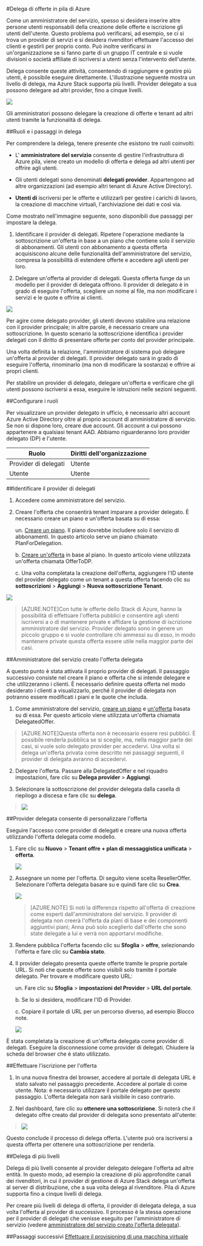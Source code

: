 <properties
    pageTitle="Delega di offerte in pila Azure | Microsoft Azure"
    description="Informazioni su come inserire altre persone utenti responsabili della creazione delle offerte e iscrizione gli utenti dell'utente."
    services="azure-stack"
    documentationCenter=""
    authors="AlfredoPizzirani"
    manager="byronr"
    editor=""/>

<tags
    ms.service="azure-stack"
    ms.workload="na"
    ms.tgt_pltfrm="na"
    ms.devlang="na"
    ms.topic="article"
    ms.date="10/07/2016"
    ms.author="alfredop"/>



#<a name="delegating-offers-in-azure-stack"></a>Delega di offerte in pila di Azure


Come un amministratore del servizio, spesso si desidera inserire altre persone utenti responsabili della creazione delle offerte e iscrizione gli utenti dell'utente. Questo problema può verificarsi, ad esempio, se ci si trova un provider di servizi e si desidera rivenditori effettuare l'accesso dei clienti e gestirli per proprio conto. Può inoltre verificarsi in un'organizzazione se si fanno parte di un gruppo IT centrale e si vuole divisioni o società affiliate di iscriversi a utenti senza l'intervento dell'utente.

Delega consente queste attività, consentendo di raggiungere e gestire più utenti, è possibile eseguire direttamente. L'illustrazione seguente mostra un livello di delega, ma Azure Stack supporta più livelli. Provider delegato a sua possono delegare ad altri provider, fino a cinque livelli.

![](media/azure-stack-delegated-provider/image1.png)

Gli amministratori possono delegare la creazione di offerte e tenant ad altri utenti tramite la funzionalità di delega.

##<a name="roles-and-steps-in-delegation"></a>Ruoli e i passaggi in delega


Per comprendere la delega, tenere presente che esistono tre ruoli coinvolti:

-   L' **amministratore del servizio** consente di gestire l'infrastruttura di Azure pila, viene creato un modello di offerta e delega ad altri utenti per offrire agli utenti.

-   Gli utenti delegati sono denominati **delegati provider**. Appartengono ad altre organizzazioni (ad esempio altri tenant di Azure Active Directory).

-   **Utenti di** iscriversi per le offerte e utilizzarli per gestire i carichi di lavoro, la creazione di macchine virtuali, l'archiviazione dei dati e così via.

Come mostrato nell'immagine seguente, sono disponibili due passaggi per impostare la delega.

1.  Identificare il provider di delegati. Ripetere l'operazione mediante la sottoscrizione un'offerta in base a un piano che contiene solo il servizio di abbonamenti.
    Gli utenti con abbonamento a questa offerta acquisiscono alcune delle funzionalità dell'amministratore del servizio, compresa la possibilità di estendere offerte e accedere agli utenti per loro.

2.  Delegare un'offerta al provider di delegati. Questa offerta funge da un modello per il provider di delegata offrono. Il provider di delegato è in grado di eseguire l'offerta, scegliere un nome al file, ma non modificare i servizi e le quote e offrire ai clienti.

![](media/azure-stack-delegated-provider/image2.png)

Per agire come delegato provider, gli utenti devono stabilire una relazione con il provider principale; in altre parole, è necessario creare una sottoscrizione. In questo scenario la sottoscrizione identifica i provider delegati con il diritto di presentare offerte per conto del provider principale.

Una volta definita la relazione, l'amministratore di sistema può delegare un'offerta al provider di delegati. Il provider delegato sarà in grado di eseguire l'offerta, rinominarlo (ma non di modificare la sostanza) e offrire ai propri clienti.

Per stabilire un provider di delegato, delegare un'offerta e verificare che gli utenti possono iscriversi a essa, eseguire le istruzioni nelle sezioni seguenti.

##<a name="set-up-roles"></a>Configurare i ruoli


Per visualizzare un provider delegato in ufficio, è necessario altri account Azure Active Directory oltre al proprio account di amministratore di servizio. Se non si dispone loro, creare due account. Gli account a cui possono appartenere a qualsiasi tenant AAD. Abbiamo riguarderanno loro provider delegato (DP) e l'utente.

| **Ruolo** | **Diritti dell'organizzazione** |
| -------------------- | ----------------------- |
|  Provider di delegati | Utente |
| Utente | Utente |

##<a name="identify-the-delegated-providers"></a>Identificare il provider di delegati


1.  Accedere come amministratore del servizio.

2.  Creare l'offerta che consentirà tenant imparare a provider delegato. È necessario creare un piano e un'offerta basata su di essa:

    un.  [Creare un piano](azure-stack-create-plan.md).
        Il piano dovrebbe includere solo il servizio di abbonamenti. In questo articolo serve un piano chiamato PlanForDelegation.

    b.  [Creare un'offerta](azure-stack-create-offer.md) 
     in base al piano. In questo articolo viene utilizzata un'offerta chiamata OfferToDP.

    c.  Una volta completata la creazione dell'offerta, aggiungere l'ID utente del provider delegato come un tenant a questa offerta facendo clic su     **sottoscrizioni** &gt; **Aggiungi** &gt; **Nuova sottoscrizione Tenant**.

  ![](media/azure-stack-delegated-provider/image3.png)

> [AZURE.NOTE]Con tutte le offerte dello Stack di Azure, hanno la possibilità di effettuare l'offerta pubblici e consentire agli utenti iscriversi a o di mantenere private e affidare la gestione di iscrizione amministratore del servizio. Provider delegato sono in genere un piccolo gruppo e si vuole controllare chi ammessi su di esso, in modo mantenere private questa offerta essere utile nella maggior parte dei casi.

##<a name="service-admin-creates-the-delegated-offer"></a>Amministratore del servizio creato l'offerta delegata


A questo punto è stata attivata il proprio provider di delegati. Il passaggio successivo consiste nel creare il piano e offerta che si intende delegare e che utilizzeranno i clienti. È necessario definire questa offerta nel modo desiderato i clienti a visualizzarlo, perché il provider di delegata non potranno essere modificati i piani e le quote che includa.

1.  Come amministratore del servizio, [creare un piano](azure-stack-create-plan.md) e [un'offerta](azure-stack-create-offer.md) basata su di essa. Per questo articolo viene utilizzata un'offerta chiamata DelegatedOffer.
> [AZURE.NOTE]Questa offerta non è necessario essere resi pubblici. È possibile renderla pubblica se si sceglie, ma, nella maggior parte dei casi, si vuole solo delegato provider per accedervi. Una volta si delega un'offerta privata come descritto nei passaggi seguenti, il provider di delegata avranno di accedervi.

2.  Delegare l'offerta. Passare alla DelegatedOffer e nel riquadro impostazioni, fare clic su **Delega provider** &gt; **Aggiungi**.

3.  Selezionare la sottoscrizione del provider delegata dalla casella di riepilogo a discesa e fare clic su **delega**.

> ![](media/azure-stack-delegated-provider/image4.png)

##<a name="delegated-provider-customizes-the-offer"></a>Provider delegata consente di personalizzare l'offerta


Eseguire l'accesso come provider di delegati e creare una nuova offerta utilizzando l'offerta delegata come modello.

1.  Fare clic su **Nuovo** &gt; **Tenant offre + plan di messaggistica unificata** &gt; **offerta**.


    ![](media/azure-stack-delegated-provider/image5.png)


2.  Assegnare un nome per l'offerta. Di seguito viene scelta ResellerOffer. Selezionare l'offerta delegata basare su e quindi fare clic su **Crea**.
    
    ![](media/azure-stack-delegated-provider/image6.png)


    >[AZURE.NOTE] Si noti la differenza rispetto all'offerta di creazione come esperti dall'amministratore del servizio. Il provider di delegata non creerà l'offerta da piani di base e dei componenti aggiuntivi piani; Anna può solo sceglierlo dall'offerte che sono state delegate a lui e verrà non apportarvi modifiche.

3. Rendere pubblica l'offerta facendo clic su **Sfoglia** &gt; **offre**, selezionando l'offerta e fare clic su **Cambia stato**.

4. Il provider delegato presenta queste offerte tramite le proprie portale URL. Si noti che queste offerte sono visibili solo tramite il portale delegato. Per trovare e modificare questo URL:

    un.  Fare clic su **Sfoglia** &gt; **impostazioni del Provider** &gt; **URL del portale**.

    b.  Se lo si desidera, modificare l'ID di Provider.

    c.  Copiare il portale di URL per un percorso diverso, ad esempio Blocco note.

    ![](media/azure-stack-delegated-provider/image7.png)
<!-- -->
È stata completata la creazione di un'offerta delegata come provider di delegati. Eseguire la disconnessione come provider di delegati. Chiudere la scheda del browser che è stato utilizzato.

##<a name="sign-up-for-the-offer"></a>Effettuare l'iscrizione per l'offerta


1.  In una nuova finestra del browser, accedere al portale di delegata URL è stato salvato nel passaggio precedente. Accedere al portale di come utente. Nota: è necessario utilizzare il portale delegato per questo passaggio. L'offerta delegata non sarà visibile in caso contrario.

2.  Nel dashboard, fare clic su **ottenere una sottoscrizione**. Si noterà che il delegato offre creato dal provider di delegata sono presentato all'utente:

> ![](media/azure-stack-delegated-provider/image8.png)

Questo conclude il processo di delega offerta. L'utente può ora iscriversi a questa offerta per ottenere una sottoscrizione per renderla.

##<a name="multiple-tier-delegation"></a>Delega di più livelli


Delega di più livelli consente al provider delegato delegare l'offerta ad altre entità. In questo modo, ad esempio la creazione di più approfondite canali dei rivenditori, in cui il provider di gestione di Azure Stack delega un'offerta al server di distribuzione, che a sua volta delega al rivenditore.
Pila di Azure supporta fino a cinque livelli di delega.

Per creare più livelli di delega di offerta, il provider di delegata delega, a sua volta l'offerta al provider di successivo. Il processo è la stessa operazione per il provider di delegati che venisse eseguito per l'amministratore di servizio (vedere [amministratore del servizio creato l'offerta delegata](#service-admin-creates-the-delegated-offer)).

##<a name="next-steps"></a>Passaggi successivi
[Effettuare il provisioning di una macchina virtuale](azure-stack-provision-vm.md)
